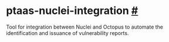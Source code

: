 # ptaas-nuclei-integration [#](https://app.clickup.com/t/3016679/PS-9146)
Tool for integration between Nuclei and Octopus to automate the identification and issuance of vulnerability reports.
